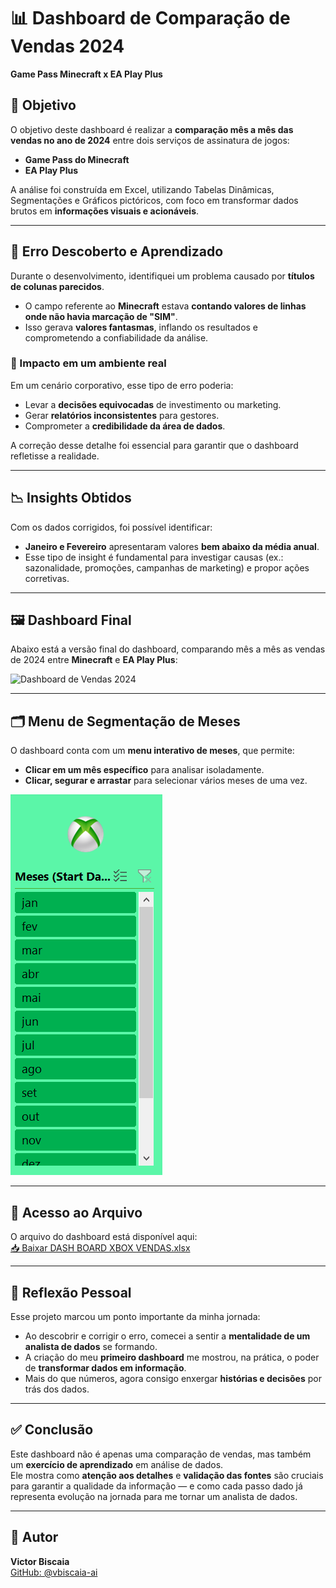 # 📊 Dashboard de Comparação de Vendas 2024  
**Game Pass Minecraft x EA Play Plus**

## 🎯 Objetivo
O objetivo deste dashboard é realizar a **comparação mês a mês das vendas no ano de 2024** entre dois serviços de assinatura de jogos:  
- **Game Pass do Minecraft**  
- **EA Play Plus**

A análise foi construída em Excel, utilizando Tabelas Dinâmicas, Segmentações e Gráficos pictóricos, com foco em transformar dados brutos em **informações visuais e acionáveis**.

---

## 🐞 Erro Descoberto e Aprendizado
Durante o desenvolvimento, identifiquei um problema causado por **títulos de colunas parecidos**.  
- O campo referente ao **Minecraft** estava **contando valores de linhas onde não havia marcação de "SIM"**.  
- Isso gerava **valores fantasmas**, inflando os resultados e comprometendo a confiabilidade da análise.  

### 🔎 Impacto em um ambiente real
Em um cenário corporativo, esse tipo de erro poderia:  
- Levar a **decisões equivocadas** de investimento ou marketing.  
- Gerar **relatórios inconsistentes** para gestores.  
- Comprometer a **credibilidade da área de dados**.  

A correção desse detalhe foi essencial para garantir que o dashboard refletisse a realidade.

---

## 📉 Insights Obtidos
Com os dados corrigidos, foi possível identificar:  
- **Janeiro e Fevereiro** apresentaram valores **bem abaixo da média anual**.  
- Esse tipo de insight é fundamental para investigar causas (ex.: sazonalidade, promoções, campanhas de marketing) e propor ações corretivas.

---

## 🖼️ Dashboard Final
Abaixo está a versão final do dashboard, comparando mês a mês as vendas de 2024 entre **Minecraft** e **EA Play Plus**:

![Dashboard de Vendas 2024](https://github.com/vbiscaia-ai/Dashboard-xbox/blob/main/docs/dashboard.png)

---

## 🗂️ Menu de Segmentação de Meses
O dashboard conta com um **menu interativo de meses**, que permite:  
- **Clicar em um mês específico** para analisar isoladamente.  
- **Clicar, segurar e arrastar** para selecionar vários meses de uma vez.  

![Menu de Segmentação de Meses](https://github.com/vbiscaia-ai/Dashboard-xbox/blob/main/docs/menu_dashboard.png)

---

## 📂 Acesso ao Arquivo
O arquivo do dashboard está disponível aqui:  
[📥 Baixar DASH BOARD XBOX VENDAS.xlsx](https://github.com/vbiscaia-ai/Dashboard-xbox/blob/main/docs/DASH%20BOARD%20XBOX%20VENDAS.xlsx)

---

## 🚀 Reflexão Pessoal
Esse projeto marcou um ponto importante da minha jornada:  
- Ao descobrir e corrigir o erro, comecei a sentir a **mentalidade de um analista de dados** se formando.  
- A criação do meu **primeiro dashboard** me mostrou, na prática, o poder de **transformar dados em informação**.  
- Mais do que números, agora consigo enxergar **histórias e decisões** por trás dos dados.  

---

## ✅ Conclusão
Este dashboard não é apenas uma comparação de vendas, mas também um **exercício de aprendizado** em análise de dados.  
Ele mostra como **atenção aos detalhes** e **validação das fontes** são cruciais para garantir a qualidade da informação — e como cada passo dado já representa evolução na jornada para me tornar um analista de dados.

---

## 👤 Autor
**Victor Biscaia**  
[GitHub: @vbiscaia-ai](https://github.com/vbiscaia-ai)